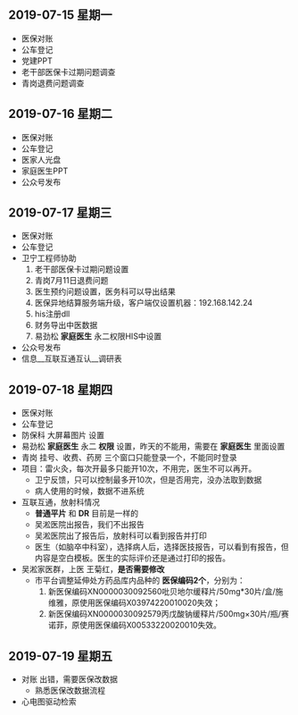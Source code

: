 ## 2019-07-15 星期一

+ 医保对账
+ 公车登记
+ 党建PPT
+ 老干部医保卡过期问题调查
+ 青岗退费问题调查

## 2019-07-16 星期二

+ 医保对账
+ 公车登记
+ 医家人光盘
+ 家庭医生PPT
+ 公众号发布

## 2019-07-17 星期三

+ 医保对账
+ 公车登记
+ 卫宁工程师协助
  1. 老干部医保卡过期问题设置
  2. 青岗7月11日退费问题
  3. 医生预约问题设置，医务科可以导出结果
  4. 医保异地结算服务端升级，客户端仅设置机器：192.168.142.24
  5. his注册dll
  6. 财务导出中医数据
  7. 易劲松 __家庭医生__ 永二权限HIS中设置
+ 公众号发布
+ 信息__互联互通互认__调研表

## 2019-07-18 星期四

+ 医保对账
+ 公车登记
+ 防保科 大屏幕图片 设置
+ 易劲松 __家庭医生__ 永二 __权限__ 设置，昨天的不能用，需要在 __家庭医生__ 里面设置
+ 青岗 挂号、收费、药房 三个窗口只能登录一个，不能同时登录
+ 项目：雷火灸，每次开最多只能开10次，不用完，医生不可以再开。
  - 卫宁反馈，只可以控制最多开10次，但是否用完，没办法取到数据
  - 病人使用的时候，数据不进系统
+ 互联互通，放射科情况
  - __普通平片__ 和 __DR__ 目前是一样的
  - 吴淞医院出报告，我们不出报告
  - 吴淞医院出了报告后，放射科可以看到报告并打印
  - 医生（如脑卒中科室），选择病人后，选择医技报告，可以看到有报告，但内容是空白模板。医生的实际评价还是通过打印的报告。
+ 吴淞家医群，上医 王菊红，__是否需要修改__
  - 市平台调整延伸处方药品库内品种的 __医保编码2个__，分别为：
    1. 新医保编码XN0000030092560吡贝地尔缓释片/50mg*30片/盒/施维雅，原使用医保编码X03974220010020失效；
    2. 新医保编码XN0000030092579丙戊酸钠缓释片/500mg×30片/瓶/赛诺菲，原使用医保编码X00533220020010失效。


## 2019-07-19 星期五

+ 对账 出错，需要医保改数据
  - 熟悉医保改数据流程
+ 心电图驱动检索
